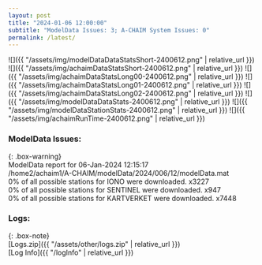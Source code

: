 ```yaml
---
layout: post
title: "2024-01-06 12:00:00"
subtitle: "ModelData Issues: 3; A-CHAIM System Issues: 0"
permalink: /latest/
---
```


![]({{ "/assets/img/modelDataDataStatsShort-2400612.png" | relative_url }})
![]({{ "/assets/img/achaimDataStatsShort-2400612.png" | relative_url }})
![]({{ "/assets/img/achaimDataStatsLong00-2400612.png" | relative_url }})
![]({{ "/assets/img/achaimDataStatsLong01-2400612.png" | relative_url }})
![]({{ "/assets/img/achaimDataStatsLong02-2400612.png" | relative_url }})
![]({{ "/assets/img/modelDataDataStats-2400612.png" | relative_url }})
![]({{ "/assets/img/modelDataStationStats-2400612.png" | relative_url }})
![]({{ "/assets/img/achaimRunTime-2400612.png" | relative_url }})


### ModelData Issues:  
  
{: .box-warning}  
 ModelData report for 06-Jan-2024 12:15:17   
 /home2/achaim1/A-CHAIM/modelData/2024/006/12/modelData.mat   
 0% of all possible stations for IONO were downloaded. x3227   
 0% of all possible stations for SENTINEL were downloaded. x947   
 0% of all possible stations for KARTVERKET were downloaded. x7448   
  


### Logs:  
  
{: .box-note}  
[Logs.zip]({{ "/assets/other/logs.zip" | relative_url }})  
[Log Info]({{ "/logInfo" | relative_url }})  
